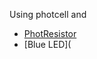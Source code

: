 Using photcell and 


* [PhotResistor](http://cdn.sparkfun.com/datasheets/Sensors/LightImaging/SEN-09088.pdf) 
* [Blue LED](
